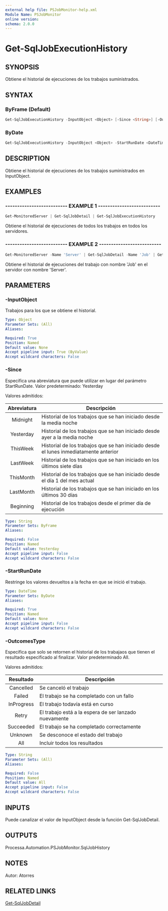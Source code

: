 ```yaml
---
external help file: PSJobMonitor-help.xml
Module Name: PSJobMonitor
online version: 
schema: 2.0.0
---
```


# Get-SqlJobExecutionHistory

## SYNOPSIS
Obtiene el historial de ejecuciones de los trabajos suministrados.

## SYNTAX

### ByFrame (Default)
```powershell
Get-SqlJobExecutionHistory -InputObject <Object> [-Since <String>] [-OutcomesType <String>]
```

### ByDate
```powershell
Get-SqlJobExecutionHistory -InputObject <Object> -StartRunDate <DateTime> [-OutcomesType <String>]
```

## DESCRIPTION
Obtiene el historial de ejecuciones de los trabajos suministrados en InputObject.

## EXAMPLES

### -------------------------- EXAMPLE 1 --------------------------
```powershell
Get-MonitoredServer | Get-SqlJobDetail | Get-SqlJobExecutionHistory
```

Obtiene el historial de ejecuciones de todos los trabajos en todos los servidores.

### -------------------------- EXAMPLE 2 --------------------------
```powershell
Get-MonitoredServer -Name 'Server' | Get-SqlJobDetail -Name 'Job' | Get-SqlJobExecutionHistory
```

Obtiene el historial de ejecuciones del trabajo con nombre 'Job' en el servidor con nombre 'Server'.

## PARAMETERS

### -InputObject
Trabajos para los que se obtiene el historial.

```yaml
Type: Object
Parameter Sets: (All)
Aliases: 

Required: True
Position: Named
Default value: None
Accept pipeline input: True (ByValue)
Accept wildcard characters: False
```

### -Since
Especifica una abreviatura que puede utilizar en lugar del parámetro StartRunDate.
Valor predeterminado: Yesterday

Valores admitidos:

| Abreviatura | Descripción |
|:-----:|-------------|
| Midnight | Historial de los trabajos que se han iniciado desde la media noche |
| Yesterday | Historial de los trabajos que se han iniciado desde ayer a la media noche |
| ThisWeek | Historial de los trabajos que se han iniciado desde el lunes inmediatamente anterior |
| LastWeek | Historial de los trabajos que se han iniciado en los últimos siete días |
| ThisMonth | Historial de los trabajos que se han iniciado desde el día 1 del mes actual |
| LastMonth | Historial de los trabajos que se han iniciado en los últimos 30 días |
| Beginning | Historial de los trabajos desde el primer día de ejecución |

```yaml
Type: String
Parameter Sets: ByFrame
Aliases: 

Required: False
Position: Named
Default value: Yesterday
Accept pipeline input: False
Accept wildcard characters: False
```

### -StartRunDate
Restringe los valores devueltos a la fecha en que se inició el trabajo.

```yaml
Type: DateTime
Parameter Sets: ByDate
Aliases: 

Required: True
Position: Named
Default value: None
Accept pipeline input: False
Accept wildcard characters: False
```

### -OutcomesType
Especifica que solo se retornen el historial de los trabajaos que tienen el resultado especificado al finalizar.
Valor predeterminado All.

Valores admitidos:

| Resultado | Descripción |
|:-----:|-------------|
| Cancelled | Se canceló el trabajo |
| Failed | El trabajo se ha completado con un fallo |
| InProgress | El trabajo todavía está en curso |
| Retry | El trabajo está a la espera de ser lanzado nuevamente |
| Succeeded | El trabajo se ha completado correctamente |
| Unknown | Se desconoce el estado del trabajo |
| All | Incluir todos los resultados |

```yaml
Type: String
Parameter Sets: (All)
Aliases: 

Required: False
Position: Named
Default value: All
Accept pipeline input: False
Accept wildcard characters: False
```

## INPUTS
Puede canalizar el valor de InputObject desde la función Get-SqlJobDetail.

## OUTPUTS
Processa.Automation.PSJobMonitor.SqlJobHistory

## NOTES
Autor: Atorres

## RELATED LINKS
[Get-SqlJobDetail](Get-SqlJobDetail.md)
